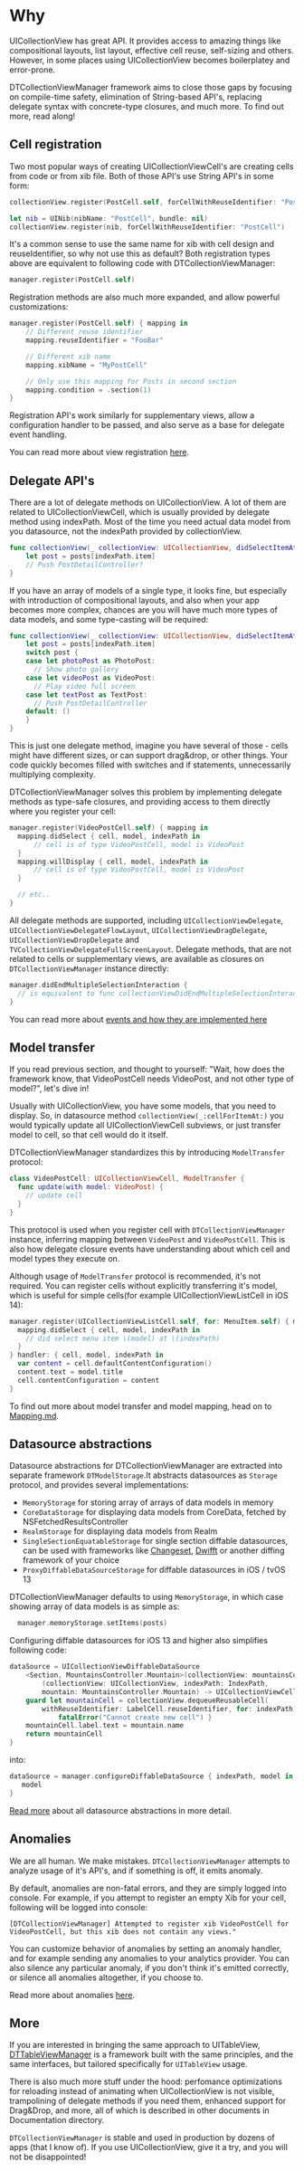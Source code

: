 # Why

UICollectionView has great API. It provides access to amazing things like compositional layouts, list layout, effective cell reuse, self-sizing and others. However, in some places using UICollectionView becomes boilerplatey and error-prone.

DTCollectionViewManager framework aims to close those gaps by focusing on compile-time safety, elimination of String-based API's, replacing delegate syntax with concrete-type closures, and much more. To find out more, read along!

## Cell registration

Two most popular ways of creating UICollectionViewCell's are creating cells from code or from xib file. Both of those API's use String API's in some form:

```swift
collectionView.register(PostCell.self, forCellWithReuseIdentifier: "PostCell")

let nib = UINib(nibName: "PostCell", bundle: nil)
collectionView.register(nib, forCellWithReuseIdentifier: "PostCell")
```

It's a common sense to use the same name for xib with cell design and reuseIdentifier, so why not use this as default? Both registration types above are equivalent to following code with DTCollectionViewManager:

```swift
manager.register(PostCell.self)
```

Registration methods are also much more expanded, and allow powerful customizations:

```swift
manager.register(PostCell.self) { mapping in
    // Different reuse identifier
    mapping.reuseIdentifier = "FooBar"

    // Different xib name
    mapping.xibName = "MyPostCell"

    // Only use this mapping for Posts in second section
    mapping.condition = .section(1)
}
```

Registration API's work similarly for supplementary views, allow a configuration handler to be passed, and also serve as a base for delegate event handling.

You can read more about view registration [here](Registration.md).

## Delegate API's

There are a lot of delegate methods on UICollectionView. A lot of them are related to UICollectionViewCell, which is usually provided by delegate method using indexPath. Most of the time you need actual data model from you datasource, not the indexPath provided by collectionView.

```swift
func collectionView(_ collectionView: UICollectionView, didSelectItemAt indexPath: IndexPath) {
    let post = posts[indexPath.item]
    // Push PostDetailController?
}
```
If you have an array of models of a single type, it looks fine, but especially with introduction of compositional layouts, and also when your app becomes more complex, chances are you will have much more types of data models, and some type-casting will be required:

```swift
func collectionView(_ collectionView: UICollectionView, didSelectItemAt indexPath: IndexPath) {
    let post = posts[indexPath.item]
    switch post {
    case let photoPost as PhotoPost:
      // Show photo gallery
    case let videoPost as VideoPost:
      // Play video full screen
    case let textPost as TextPost:
      // Push PostDetailController
    default: ()
    }
}
```

This is just one delegate method, imagine you have several of those - cells might have different sizes, or can support drag&drop, or other things. Your code quickly becomes filled with switches and if statements, unnecessarily multiplying complexity.

DTCollectionViewManager solves this problem by implementing delegate methods as type-safe closures, and providing access to them directly where you register your cell:

```swift
manager.register(VideoPostCell.self) { mapping in
  mapping.didSelect { cell, model, indexPath in
      // cell is of type VideoPostCell, model is VideoPost
  }
  mapping.willDisplay { cell, model, indexPath in
      // cell is of type VideoPostCell, model is VideoPost
  }

  // etc..
}
```

All delegate methods are supported, including `UICollectionViewDelegate`, `UICollectionViewDelegateFlowLayout`, `UICollectionViewDragDelegate`, `UICollectionViewDropDelegate` and `TVCollectionViewDelegateFullScreenLayout`. Delegate methods, that are not related to cells or supplementary views, are available as closures on `DTCollectionViewManager` instance directly:

```swift
manager.didEndMultipleSelectionInteraction {
  // is equivalent to func collectionViewDidEndMultipleSelectionInteraction(_ collectionView: UICollectionView) delegate method
}
```

You can read more about [events and how they are implemented here](Events.md)

## Model transfer

If you read previous section, and thought to yourself: "Wait, how does the framework know, that VideoPostCell needs VideoPost, and not other type of model?", let's dive in!

Usually with UICollectionView, you have some models, that you need to display. So, in datasource method `collectionView(_:cellForItemAt:)` you would typically update all UICollectionViewCell subviews, or just transfer model to cell, so that cell would do it itself.

DTCollectionViewManager standardizes this by introducing `ModelTransfer` protocol:

```swift
class VideoPostCell: UICollectionViewCell, ModelTransfer {
  func update(with model: VideoPost) {
    // update cell
  }
}
```

This protocol is used when you register cell with `DTCollectionViewManager` instance, inferring mapping between `VideoPost` and `VideoPostCell`. This is also how delegate closure events have understanding about which cell and model types they execute on.

Although usage of `ModelTransfer` protocol is recommended, it's not required. You can register cells without explicitly transferring it's model, which is useful for simple cells(for example UICollectionViewListCell in iOS 14):

```swift
manager.register(UICollectionViewListCell.self, for: MenuItem.self) { mapping in
  mapping.didSelect { cell, model, indexPath in
    // did select menu item \(model) at \(indexPath)
  }
} handler: { cell, model, indexPath in
  var content = cell.defaultContentConfiguration()
  content.text = model.title
  cell.contentConfiguration = content
}
```

To find out more about model transfer and model mapping, head on to [Mapping.md](Mapping.md).

## Datasource abstractions

Datasource abstractions for DTCollectionViewManager are extracted into separate framework `DTModelStorage`.It abstracts datasources as `Storage` protocol, and provides several implementations:

* `MemoryStorage` for storing array of arrays of data models in memory
* `CoreDataStorage` for displaying data models from CoreData, fetched by NSFetchedResultsController
* `RealmStorage` for displaying data models from Realm
* `SingleSectionEquatableStorage` for single section diffable datasources, can be used with frameworks like [Changeset](https://github.com/osteslag/Changeset), [Dwifft](https://github.com/jflinter/Dwifft) or another diffing framework of your choice
* `ProxyDiffableDataSourceStorage` for diffable datasources in iOS / tvOS 13

DTCollectionViewManager defaults to using `MemoryStorage`, in which case showing array of data models is as simple as:

```swift
  manager.memoryStorage.setItems(posts)
```

Configuring diffable datasources for iOS 13 and higher also simplifies following code:

```swift
dataSource = UICollectionViewDiffableDataSource
    <Section, MountainsController.Mountain>(collectionView: mountainsCollectionView) {
        (collectionView: UICollectionView, indexPath: IndexPath,
        mountain: MountainsController.Mountain) -> UICollectionViewCell? in
    guard let mountainCell = collectionView.dequeueReusableCell(
        withReuseIdentifier: LabelCell.reuseIdentifier, for: indexPath) as? LabelCell else {
            fatalError("Cannot create new cell") }
    mountainCell.label.text = mountain.name
    return mountainCell
}
```

into:

```swift
dataSource = manager.configureDiffableDataSource { indexPath, model in
   model
}
```

[Read more](Datasources.md) about all datasource abstractions in more detail.

## Anomalies

We are all human. We make mistakes. `DTCollectionViewManager` attempts to analyze usage of it's API's, and if something is off, it emits anomaly.

By default, anomalies are non-fatal errors, and they are simply logged into console. For example, if you attempt to register an empty Xib for your cell, following will be logged into console:

```
[DTCollectionViewManager] Attempted to register xib VideoPostCell for VideoPostCell, but this xib does not contain any views."
```

You can customize behavior of anomalies by setting an anomaly handler, and for example sending any anomalies to your analytics provider. You can also silence any particular anomaly, if you don't think it's emitted correctly, or silence all anomalies altogether, if you choose to.

Read more about anomalies [here](Anomalies.md).

## More

If you are interested in bringing the same approach to UITableView, [DTTableViewManager](https://github.com/DenTelezhkin/DTTableViewManager) is a framework built with the same principles, and the same interfaces, but tailored specifically for `UITableView` usage.

There is also much more stuff under the hood: perfomance optimizations for reloading instead of animating when UICollectionView is not visible, trampolining of delegate methods if you need them, enhanced support for Drag&Drop, and more, all of which is described in other documents in Documentation directory.

`DTCollectionViewManager` is stable and used in production by dozens of apps (that I know of). If you use UICollectionView, give it a try, and you will not be disappointed!
